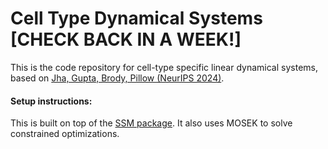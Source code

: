 # Cell Type Dynamical Systems [CHECK BACK IN A WEEK!]

This is the code repository for cell-type specific linear dynamical systems, based on [Jha, Gupta, Brody, Pillow (NeurIPS 2024)](https://www.biorxiv.org/content/10.1101/2024.07.08.602520v1).


#### Setup instructions:
This is built on top of the [SSM package](https://github.com/lindermanlab/ssm/tree/master/ssm). It also uses MOSEK to solve constrained optimizations.